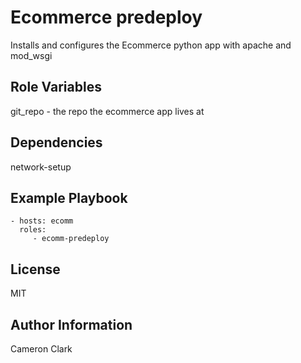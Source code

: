 Ecommerce predeploy
=========

Installs and configures the Ecommerce python app with apache and mod_wsgi

Role Variables
--------------

git_repo - the repo the ecommerce app lives at

Dependencies
------------

network-setup

Example Playbook
----------------


    - hosts: ecomm
      roles:
         - ecomm-predeploy

License
-------

MIT

Author Information
------------------

Cameron Clark